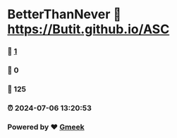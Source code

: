 # BetterThanNever :link: https://Butit.github.io/ASC 
### :page_facing_up: [1](https://Butit.github.io/ASC/tag.html) 
### :speech_balloon: 0 
### :hibiscus: 125 
### :alarm_clock: 2024-07-06 13:20:53 
### Powered by :heart: [Gmeek](https://github.com/Meekdai/Gmeek)
